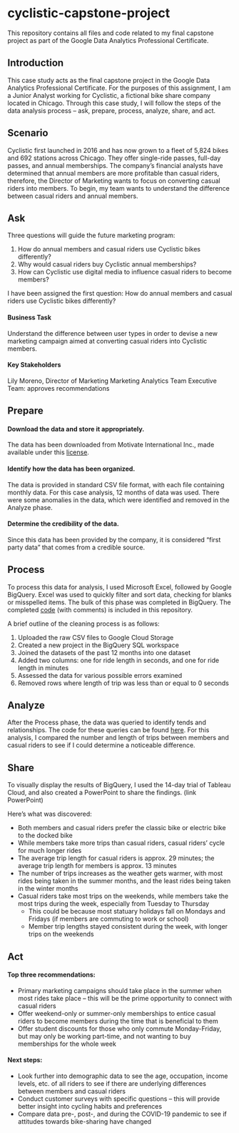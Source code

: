 # cyclistic-capstone-project
This repository contains all files and code related to my final capstone project as part of the Google Data Analytics Professional Certificate.

## Introduction

This case study acts as the final capstone project in the Google Data Analytics Professional Certificate. For the purposes of this assignment, I am a Junior Analyst working for Cyclistic, a fictional bike share company located in Chicago. Through this case study, I will follow the steps of the data analysis process – ask, prepare, process, analyze, share, and act.

## Scenario

Cyclistic first launched in 2016 and has now grown to a fleet of 5,824 bikes and 692 stations across Chicago. They offer single-ride passes, full-day passes, and annual memberships. The company’s financial analysts have determined that annual members are more profitable than casual riders, therefore, the Director of Marketing wants to focus on converting casual riders into members. To begin, my team wants to understand the difference between casual riders and annual members.

## Ask

Three questions will guide the future marketing program:
1.	How do annual members and casual riders use Cyclistic bikes differently?
2.	Why would casual riders buy Cyclistic annual memberships?
3.	How can Cyclistic use digital media to influence casual riders to become members?

I have been assigned the first question: How do annual members and casual riders use Cyclistic bikes differently?

#### Business Task
Understand the difference between user types in order to devise a new marketing campaign aimed at converting casual riders into Cyclistic members.

#### Key Stakeholders
Lily Moreno, Director of Marketing
Marketing Analytics Team
Executive Team: approves recommendations

## Prepare

#### Download the data and store it appropriately.
The data has been downloaded from Motivate International Inc., made available under this [license](https://ride.divvybikes.com/data-license-agreement).

#### Identify how the data has been organized.
The data is provided in standard CSV file format, with each file containing monthly data. For this case analysis, 12 months of data was used. There were some anomalies in the data, which were identified and removed in the Analyze phase.

#### Determine the credibility of the data.
Since this data has been provided by the company, it is considered “first party data” that comes from a credible source.

## Process

To process this data for analysis, I used Microsoft Excel, followed by Google BigQuery. Excel was used to quickly filter and sort data, checking for blanks or misspelled items. The bulk of this phase was completed in BigQuery. The completed [code](https://github.com/harmeetkgill/cyclistic-capstone-project/blob/main/cyclistic-bigquery.sql) (with comments) is included in this repository. 

A brief outline of the cleaning process is as follows:
1.	Uploaded the raw CSV files to Google Cloud Storage
2.	Created a new project in the BigQuery SQL workspace
3.	Joined the datasets of the past 12 months into one dataset
4.	Added two columns: one for ride length in seconds, and one for ride length in minutes
5.	Assessed the data for various possible errors examined
6.	Removed rows where length of trip was less than or equal to 0 seconds

## Analyze

After the Process phase, the data was queried to identify tends and relationships. The code for these queries can be found [here](https://github.com/harmeetkgill/cyclistic-capstone-project/blob/main/cyclistic-bigquery.sql). For this analysis, I compared the number and length of trips between members and casual riders to see if I could determine a noticeable difference. 

## Share

To visually display the results of BigQuery, I used the 14-day trial of Tableau Cloud, and also created a PowerPoint to share the findings. (link PowerPoint)

Here’s what was discovered:
* Both members and casual riders prefer the classic bike or electric bike to the docked bike
* While members take more trips than casual riders, casual riders’ cycle for much longer rides
* The average trip length for casual riders is approx. 29 minutes; the average trip length for members is approx. 13 minutes
* The number of trips increases as the weather gets warmer, with most rides being taken in the summer months, and the least rides being taken in the winter months
* Casual riders take most trips on the weekends, while members take the most trips during the week, especially from Tuesday to Thursday
    *  This could be because most statuary holidays fall on Mondays and Fridays (if members are commuting to work or school)
    *  Member trip lengths stayed consistent during the week, with longer trips on the weekends

## Act

#### Top three recommendations:
* Primary marketing campaigns should take place in the summer when most rides take place – this will be the prime opportunity to connect with casual riders
* Offer weekend-only or summer-only memberships to entice casual riders to become members during the time that is beneficial to them
* Offer student discounts for those who only commute Monday-Friday, but may only be working part-time, and not wanting to buy memberships for the whole week

#### Next steps:
* Look further into demographic data to see the age, occupation, income levels, etc. of all riders to see if there are underlying differences between members and casual riders
* Conduct customer surveys with specific questions – this will provide better insight into cycling habits and preferences
* Compare data pre-, post-, and during the COVID-19 pandemic to see if attitudes towards bike-sharing have changed
